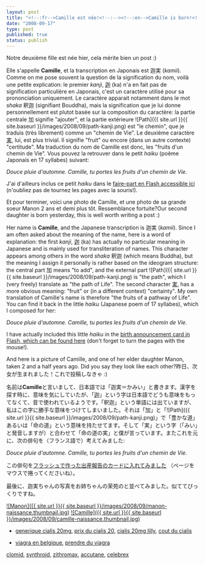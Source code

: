 ```yaml
---
layout: post
title: "<!--:fr-->Camille est née!<!--:--><!--:en-->Camille is born!<!--:--><!--:ja-->迦実ちゃんが生まれました！<!--:-->"
date: "2008-09-17"
type: post
published: true
status: publish
---
```


Notre deuxième fille est née hier, cela mérite bien un post :)

Elle s'appelle **Camille**, et la transcription en Japonais est 迦実 (_kamii_). Comme on me pose souvent la question de la signification du nom, voilà une petite explication: le premier _kanji_, [迦](http://www.unicode.org/cgi-bin/GetUnihanData.pl?codepoint=8fe6) (ka) n'a en fait pas de signification particulière en Japonais, c'est un caractère utilisé pour sa prononciation uniquement. Le caractère apparait notamment dans le mot _shaka_ 釈迦 (signifiant Bouddha), mais la signification que je lui donne personnellement est plutot basée sur la composition du caractère: la partie centrale 加 signifie "ajouter", et la partie extérieure ![Path]({{ site.url }}{{ site.baseurl }}/images/2008/09/path-kanji.png) est "le chemin", que je traduis (très librement) comme un "chemin de Vie". Le deuxième caractère [実](http://www.unicode.org/cgi-bin/GetUnihanData.pl?codepoint=5b9f), lui, est plus trivial. Il signifie "fruit" ou encore (dans un autre contexte) "certitude". Ma traduction du nom de Camille est donc, les "fruits d'un chemin de Vie". Vous pouvez la retrouver dans le petit _haiku_ (poème Japonais en 17 syllabes) suivant:

_Douce pluie d'automne. Camille, tu portes les fruits d'un chemin de Vie._

J'ai d'ailleurs inclus ce petit _haiku_ dans le [faire-part en Flash accessible ici](http://camille.choppin.be/) (n'oubliez pas de tournez les pages avec la souris!).

Et pour terminer, voici une photo de Camille, et une photo de sa grande soeur Manon 2 ans et demi plus tôt. Ressemblance fortuite?Our second daughter is born yesterday, this is well worth writing a post :)

Her name is **Camille**, and the Japanese transcription is 迦実 (_kamii_). Since I am often asked about the meaning of the name, here is a word of explanation: the first _kanji_, [迦](http://www.unicode.org/cgi-bin/GetUnihanData.pl?codepoint=8fe6) (ka) has actually no particular meaning in Japanese and is mainly used for transliteration of names. This character appears among others in the word _shaka_ 釈迦 (which means Buddha), but the meaning I assign it personally is rather based on the ideogram structure: the central part 加 means "to add", and the external part ![Path]({{ site.url }}{{ site.baseurl }}/images/2008/09/path-kanji.png) is "the path", which I (very freely) translate as "the path of Life". The second character [実](http://www.unicode.org/cgi-bin/GetUnihanData.pl?codepoint=5b9f), has a more obvious meaning: "fruit" or (in a different context) "certainty". My own translation of Camille's name is therefore "the fruits of a pathway of Life". You can find it back in the little _haiku_ (Japanese poem of 17 syllabes), which I composed for her:

_Douce pluie d'automne. Camille, tu portes les fruits d'un chemin de Vie._

I have actually included this little _haiku_ in the [birth announcement card in Flash, which can be found here](http://camille.choppin.be/) (don't forget to turn the pages with the mouse!).

And here is a picture of Camille, and one of her elder daughter Manon, taken 2 and a half years ago. Did you say they look like each other?昨日、次女が生まれました！これで投稿しなきゃ :)

名前は**Camille**と言いまして、日本語では「迦実＝かみい」と書きます。漢字を探す時に、意味を気にしていたが、「[迦](http://www.unicode.org/cgi-bin/GetUnihanData.pl?codepoint=8fe6)」という字は日本語でどうも意味をもってなくて、音で使われているようです。「釈迦」という単語には出ていますが、私はこの字に勝手な意味をつけてしまいました。それは「加」と「![Path]({{ site.url }}{{ site.baseurl }}/images/2008/09/path-kanji.png)」で「豊かな道」あるいは「命の道」という意味を持たせてます。そして「実」という字（「みい」と発音しますが）と合わせて「命の道の実」と僕が言っています。またこれを元に、次の俳句を（フランス語で）考えてみました:

_Douce pluie d'automne. Camille, tu portes les fruits d'un chemin de Vie._

この俳句を[フラッシュで作った出産報告のカードに入れてみました](http://camille.choppin.be/) （ページをマウスで捲ってくださいね）。

最後に、迦実ちゃんの写真をお姉ちゃんの茉苑のと並べてみました。似ててびっくりですね。

[![Manon]({{ site.url }}{{ site.baseurl }}/images/2008/09/manon-naissance.thumbnail.jpg)](http://blog.japonophile.com/wp-content/uploads/2008/09/manon-naissance.jpg "Manon") [![Camille]({{ site.url }}{{ site.baseurl }}/images/2008/09/camille-naissance.thumbnail.jpg)](http://blog.japonophile.com/wp-content/uploads/2008/09/camille-naissance.jpg "Camille")

- [generique cialis 20mg](http://knappcenter.iit.edu/students/kiea/apply-kiea/), [prix du cialis 20](http://knappcenter.iit.edu/students/events/idea-challenge/), [cialis 20mg lilly](http://knappcenter.iit.edu/students/events/innovation-chase/), [cout du cialis](http://knappcenter.iit.edu/students/kiea/)

- [viagra en belgique](http://distance.uaf.edu/tmp/1-viagra-en-belgique.php), [prendre du viagra](http://distance.uaf.edu/tmp/1-prendre-du-viagra.php)

[clomid](http://hammer.ucla.edu/newsblogs/?m=200805), [synthroid](http://hammer.ucla.edu/newsblogs/?m=200806), [zithromax](http://hammer.ucla.edu/newsblogs/?m=200808), [accutane](http://hammer.ucla.edu/newsblogs/?m=200809), [celebrex](http://hammer.ucla.edu/newsblogs/?m=200810)
